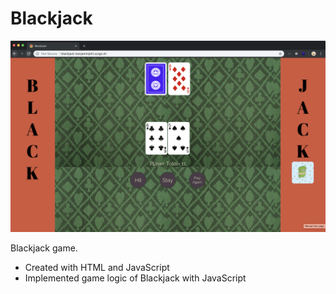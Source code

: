 # Blackjack

<img src="./public/blackjack.png" />

Blackjack game.

- Created with HTML and JavaScript
- Implemented game logic of Blackjack with JavaScript
